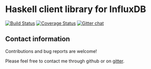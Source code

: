Haskell client library for InfluxDB
==========
[![Build Status](https://travis-ci.org/maoe/influxdb-haskell.svg?branch=develop)](https://travis-ci.org/maoe/influxdb-haskell?branch=develop)
[![Coverage Status](https://coveralls.io/repos/maoe/influxdb-haskell/badge.png?branch=develop)](https://coveralls.io/r/maoe/influxdb-haskell?branch=develop)
[![Gitter chat](https://badges.gitter.im/maoe/influxdb-haskell.png)](https://gitter.im/maoe/influxdb-haskell)

Contact information
----------

Contributions and bug reports are welcome!

Please feel free to contact me through github or on [gitter](https://gitter.im/maoe/influxdb-haskell).
